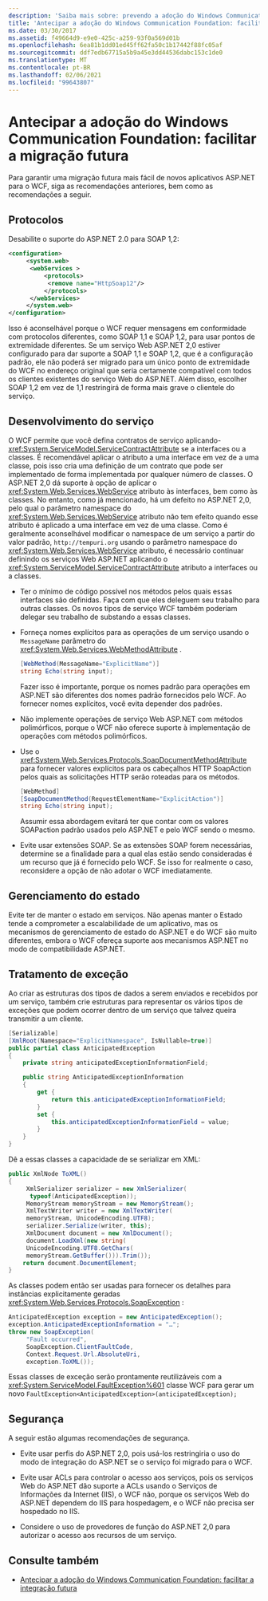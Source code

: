 ```yaml
---
description: 'Saiba mais sobre: prevendo a adoção do Windows Communication Foundation: facilitar a migração futura'
title: 'Antecipar a adoção do Windows Communication Foundation: facilitar a migração futura'
ms.date: 03/30/2017
ms.assetid: f49664d9-e9e0-425c-a259-93f0a569d01b
ms.openlocfilehash: 6ea81b1dd01ed45ff62fa50c1b17442f88fc05af
ms.sourcegitcommit: ddf7edb67715a5b9a45e3dd44536dabc153c1de0
ms.translationtype: MT
ms.contentlocale: pt-BR
ms.lasthandoff: 02/06/2021
ms.locfileid: "99643807"
---
```

# <a name="anticipating-adopting-the-windows-communication-foundation-easing-future-migration"></a>Antecipar a adoção do Windows Communication Foundation: facilitar a migração futura

Para garantir uma migração futura mais fácil de novos aplicativos ASP.NET para o WCF, siga as recomendações anteriores, bem como as recomendações a seguir.  
  
## <a name="protocols"></a>Protocolos  

 Desabilite o suporte do ASP.NET 2.0 para SOAP 1,2:  
  
```xml  
<configuration>  
     <system.web>  
      <webServices >  
          <protocols>  
           <remove name="HttpSoap12"/>  
          </protocols>
      </webServices>  
     </system.web>
</configuration>  
```  
  
 Isso é aconselhável porque o WCF requer mensagens em conformidade com protocolos diferentes, como SOAP 1,1 e SOAP 1,2, para usar pontos de extremidade diferentes. Se um serviço Web ASP.NET 2,0 estiver configurado para dar suporte a SOAP 1,1 e SOAP 1,2, que é a configuração padrão, ele não poderá ser migrado para um único ponto de extremidade do WCF no endereço original que seria certamente compatível com todos os clientes existentes do serviço Web do ASP.NET. Além disso, escolher SOAP 1,2 em vez de 1,1 restringirá de forma mais grave o clientele do serviço.  
  
## <a name="service-development"></a>Desenvolvimento do serviço  

 O WCF permite que você defina contratos de serviço aplicando- <xref:System.ServiceModel.ServiceContractAttribute> se a interfaces ou a classes. É recomendável aplicar o atributo a uma interface em vez de a uma classe, pois isso cria uma definição de um contrato que pode ser implementado de forma implementada por qualquer número de classes. O ASP.NET 2,0 dá suporte à opção de aplicar o <xref:System.Web.Services.WebService> atributo às interfaces, bem como às classes. No entanto, como já mencionado, há um defeito no ASP.NET 2,0, pelo qual o parâmetro namespace do <xref:System.Web.Services.WebService> atributo não tem efeito quando esse atributo é aplicado a uma interface em vez de uma classe. Como é geralmente aconselhável modificar o namespace de um serviço a partir do valor padrão, `http://tempuri.org` usando o parâmetro namespace do <xref:System.Web.Services.WebService> atributo, é necessário continuar definindo os serviços Web ASP.NET aplicando o <xref:System.ServiceModel.ServiceContractAttribute> atributo a interfaces ou a classes.  
  
- Ter o mínimo de código possível nos métodos pelos quais essas interfaces são definidas. Faça com que eles deleguem seu trabalho para outras classes. Os novos tipos de serviço WCF também poderiam delegar seu trabalho de substando a essas classes.  
  
- Forneça nomes explícitos para as operações de um serviço usando o `MessageName` parâmetro do <xref:System.Web.Services.WebMethodAttribute> .  
  
    ```csharp  
    [WebMethod(MessageName="ExplicitName")]  
    string Echo(string input);  
    ```  
  
     Fazer isso é importante, porque os nomes padrão para operações em ASP.NET são diferentes dos nomes padrão fornecidos pelo WCF. Ao fornecer nomes explícitos, você evita depender dos padrões.  
  
- Não implemente operações de serviço Web ASP.NET com métodos polimórficos, porque o WCF não oferece suporte à implementação de operações com métodos polimórficos.  
  
- Use o <xref:System.Web.Services.Protocols.SoapDocumentMethodAttribute> para fornecer valores explícitos para os cabeçalhos HTTP SoapAction pelos quais as solicitações HTTP serão roteadas para os métodos.  
  
    ```csharp  
    [WebMethod]  
    [SoapDocumentMethod(RequestElementName="ExplicitAction")]  
    string Echo(string input);  
    ```  
  
     Assumir essa abordagem evitará ter que contar com os valores SOAPaction padrão usados pelo ASP.NET e pelo WCF sendo o mesmo.  
  
- Evite usar extensões SOAP. Se as extensões SOAP forem necessárias, determine se a finalidade para a qual elas estão sendo consideradas é um recurso que já é fornecido pelo WCF. Se isso for realmente o caso, reconsidere a opção de não adotar o WCF imediatamente.  
  
## <a name="state-management"></a>Gerenciamento do estado  

 Evite ter de manter o estado em serviços. Não apenas manter o Estado tende a comprometer a escalabilidade de um aplicativo, mas os mecanismos de gerenciamento de estado do ASP.NET e do WCF são muito diferentes, embora o WCF ofereça suporte aos mecanismos ASP.NET no modo de compatibilidade ASP.NET.  
  
## <a name="exception-handling"></a>Tratamento de exceção  

 Ao criar as estruturas dos tipos de dados a serem enviados e recebidos por um serviço, também crie estruturas para representar os vários tipos de exceções que podem ocorrer dentro de um serviço que talvez queira transmitir a um cliente.  
  
```csharp  
[Serializable]  
[XmlRoot(Namespace="ExplicitNamespace", IsNullable=true)]  
public partial class AnticipatedException
{
    private string anticipatedExceptionInformationField;  

    public string AnticipatedExceptionInformation
    {  
        get {
            return this.anticipatedExceptionInformationField;  
        }  
        set {  
            this.anticipatedExceptionInformationField = value;  
        }  
    }  
}  
```  
  
 Dê a essas classes a capacidade de se serializar em XML:  
  
```csharp  
public XmlNode ToXML()  
{  
     XmlSerializer serializer = new XmlSerializer(  
      typeof(AnticipatedException));  
     MemoryStream memoryStream = new MemoryStream();  
     XmlTextWriter writer = new XmlTextWriter(  
     memoryStream, UnicodeEncoding.UTF8);  
     serializer.Serialize(writer, this);  
     XmlDocument document = new XmlDocument();  
     document.LoadXml(new string(  
     UnicodeEncoding.UTF8.GetChars(  
     memoryStream.GetBuffer())).Trim());  
    return document.DocumentElement;  
}  
```  
  
 As classes podem então ser usadas para fornecer os detalhes para instâncias explicitamente geradas <xref:System.Web.Services.Protocols.SoapException> :  
  
```csharp  
AnticipatedException exception = new AnticipatedException();  
exception.AnticipatedExceptionInformation = "…";  
throw new SoapException(  
     "Fault occurred",  
     SoapException.ClientFaultCode,  
     Context.Request.Url.AbsoluteUri,  
     exception.ToXML());  
```  
  
 Essas classes de exceção serão prontamente reutilizáveis com a <xref:System.ServiceModel.FaultException%601> classe WCF para gerar um novo `FaultException<AnticipatedException>(anticipatedException);`  
  
## <a name="security"></a>Segurança  

 A seguir estão algumas recomendações de segurança.  
  
- Evite usar perfis do ASP.NET 2,0, pois usá-los restringiria o uso do modo de integração do ASP.NET se o serviço foi migrado para o WCF.  
  
- Evite usar ACLs para controlar o acesso aos serviços, pois os serviços Web do ASP.NET dão suporte a ACLs usando o Serviços de Informações da Internet (IIS), o WCF não, porque os serviços Web do ASP.NET dependem do IIS para hospedagem, e o WCF não precisa ser hospedado no IIS.  
  
- Considere o uso de provedores de função do ASP.NET 2,0 para autorizar o acesso aos recursos de um serviço.  
  
## <a name="see-also"></a>Consulte também

- [Antecipar a adoção do Windows Communication Foundation: facilitar a integração futura](anticipating-adopting-the-wcf-easing-future-integration.md)

